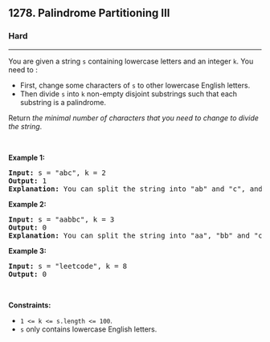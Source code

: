 <h2>1278. Palindrome Partitioning III</h2><h3>Hard</h3><hr>

<div class="content__u3I1 question-content__JfgR"><div><p>You are given a string <code>s</code> containing lowercase letters and an integer <code>k</code>. You need to :</p>

<ul>
	<li>First, change some characters of <code>s</code> to other lowercase English letters.</li>
	<li>Then divide <code>s</code> into <code>k</code> non-empty disjoint substrings such that each substring is a palindrome.</li>
</ul>

<p>Return <em>the minimal number of characters that you need to change to divide the string</em>.</p>

<p>&nbsp;</p>
<p><strong>Example 1:</strong></p>

<pre><strong>Input:</strong> s = "abc", k = 2
<strong>Output:</strong> 1
<strong>Explanation:</strong>&nbsp;You can split the string into "ab" and "c", and change 1 character in "ab" to make it palindrome.
</pre>

<p><strong>Example 2:</strong></p>

<pre><strong>Input:</strong> s = "aabbc", k = 3
<strong>Output:</strong> 0
<strong>Explanation:</strong>&nbsp;You can split the string into "aa", "bb" and "c", all of them are palindrome.</pre>

<p><strong>Example 3:</strong></p>

<pre><strong>Input:</strong> s = "leetcode", k = 8
<strong>Output:</strong> 0
</pre>

<p>&nbsp;</p>
<p><strong>Constraints:</strong></p>

<ul>
	<li><code>1 &lt;= k &lt;= s.length &lt;= 100</code>.</li>
	<li><code>s</code> only contains lowercase English letters.</li>
</ul>
</div></div>
